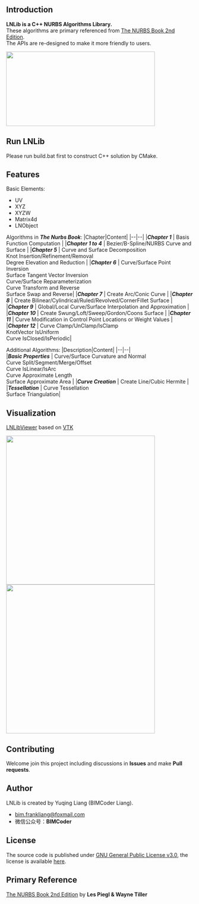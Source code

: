 ## Introduction
**LNLib is a C++ NURBS Algorithms Library.** <br/>These algorithms are primary referenced from [The NURBS Book 2nd Edition](https://link.springer.com/book/10.1007/978-3-642-97385-7). <br/>The APIs are re-designed to make it more friendly to users.

<img src="image/LNLib.png" width=400 height=200>

## Run LNLib
Please run build.bat first to construct C++ solution by CMake.

## Features
Basic Elements:
- UV
- XYZ
- XYZW
- Matrix4d
- LNObject

Algorithms in ***The Nurbs Book***:
|Chapter|Content|
|--|--|
|***Chapter 1***  | Basis Function Computation |
|***Chapter 1 to 4***  | Bezier/B-Spline/NURBS Curve and Surface |
|***Chapter 5***  | Curve and Surface Decomposition</br>Knot Insertion/Refinement/Removal</br>Degree Elevation and Reduction |
|***Chapter 6***  | Curve/Surface Point Inversion</br>Surface Tangent Vector Inversion</br>Curve/Surface Reparameterization</br>Curve Transform and Reverse</br> Surface Swap and Reverse|
|***Chapter 7***  | Create Arc/Conic Curve |
|***Chapter 8***  | Create Bilinear/Cylindrical/Ruled/Revolved/CornerFillet Surface |
|***Chapter 9***  | Global/Local Curve/Surface Interpolation and Approximation |
|***Chapter 10***  | Create Swung/Loft/Sweep/Gordon/Coons Surface |
|***Chapter 11***  | Curve Modification in Control Point Locations or Weight Values |
|***Chapter 12***  | Curve Clamp/UnClamp/IsClamp </br> KnotVector IsUniform </br> Curve IsClosed/IsPeriodic|

Additional Algorithms:
|Description|Content|
|--|--|  
|***Basic Properties***  | Curve/Surface Curvature and Normal</br>Curve Split/Segment/Merge/Offset</br>Curve IsLinear/IsArc</br>Curve Approximate Length</br>Surface Approximate Area |
|***Curve Creation***  | Create Line/Cubic Hermite |
|***Tessellation***  | Curve Tessellation </br> Surface Triangulation|

## Visualization
[LNLibViewer](https://github.com/BIMCoderLiang/LNLibViewer) based on [VTK](https://vtk.org/)

<img src="image/curve.png" width=400 height=400><img src="image/surface.png" width=400 height=400>

## Contributing
Welcome join this project including discussions in **Issues** and make **Pull requests**.

## Author
LNLib is created by Yuqing Liang (BIMCoder Liang).

- bim.frankliang@foxmail.com
- 微信公众号：**BIMCoder**

## License
The source code is published under [GNU General Public License v3.0](https://www.gnu.org/licenses/), the license is available [here](LICENSE).

## Primary Reference
[The NURBS Book 2nd Edition](https://link.springer.com/book/10.1007/978-3-642-97385-7) by **Les Piegl & Wayne Tiller**
